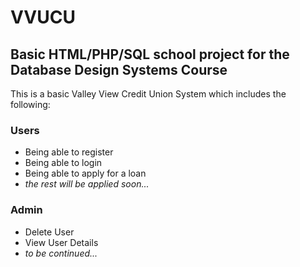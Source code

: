 # VVUCU

## Basic HTML/PHP/SQL school project for the Database Design Systems Course 

This is a basic Valley View Credit Union System which includes the following:

### Users

- Being able to register 
- Being able to login
- Being able to apply for a loan
- *the rest will be applied soon...*

### Admin

- Delete User
- View User Details
- *to be continued...*
